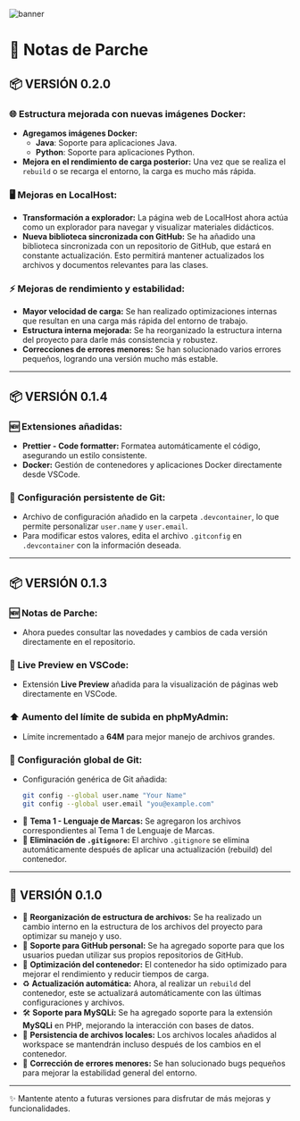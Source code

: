 ![banner](https://via.placeholder.com/1200x100.png/1f2426/e4b2ad?text=Notas+de+Parche+0.2.0)  
# 📝 **Notas de Parche**

## 📦 **VERSIÓN 0.2.0**

### 🌐 **Estructura mejorada con nuevas imágenes Docker:**
- **Agregamos imágenes Docker:**
  - **Java**: Soporte para aplicaciones Java.
  - **Python**: Soporte para aplicaciones Python.
- **Mejora en el rendimiento de carga posterior:** Una vez que se realiza el `rebuild` o se recarga el entorno, la carga es mucho más rápida.

### 🖥️ **Mejoras en LocalHost:**
- **Transformación a explorador:** La página web de LocalHost ahora actúa como un explorador para navegar y visualizar materiales didácticos.
- **Nueva biblioteca sincronizada con GitHub:** Se ha añadido una biblioteca sincronizada con un repositorio de GitHub, que estará en constante actualización. Esto permitirá mantener actualizados los archivos y documentos relevantes para las clases.

### ⚡ **Mejoras de rendimiento y estabilidad:**
- **Mayor velocidad de carga:** Se han realizado optimizaciones internas que resultan en una carga más rápida del entorno de trabajo.
- **Estructura interna mejorada:** Se ha reorganizado la estructura interna del proyecto para darle más consistencia y robustez.
- **Correcciones de errores menores:** Se han solucionado varios errores pequeños, logrando una versión mucho más estable.

---

## 📦 **VERSIÓN 0.1.4**

### 🆕 **Extensiones añadidas:**
- **Prettier - Code formatter:** Formatea automáticamente el código, asegurando un estilo consistente.
- **Docker:** Gestión de contenedores y aplicaciones Docker directamente desde VSCode.

### 🔧 **Configuración persistente de Git:**
- Archivo de configuración añadido en la carpeta `.devcontainer`, lo que permite personalizar `user.name` y `user.email`.
- Para modificar estos valores, edita el archivo `.gitconfig` en `.devcontainer` con la información deseada.

---

## 📦 **VERSIÓN 0.1.3**

### 🆕 **Notas de Parche:**
- Ahora puedes consultar las novedades y cambios de cada versión directamente en el repositorio.

### 👀 **Live Preview en VSCode:**
- Extensión **Live Preview** añadida para la visualización de páginas web directamente en VSCode.

### ⬆️ **Aumento del límite de subida en phpMyAdmin:**
- Límite incrementado a **64M** para mejor manejo de archivos grandes.

### 🔧 **Configuración global de Git:**
- Configuración genérica de Git añadida:
  ```bash
  git config --global user.name "Your Name"
  git config --global user.email "you@example.com"
  ```
- 📁 **Tema 1 - Lenguaje de Marcas:** Se agregaron los archivos correspondientes al Tema 1 de Lenguaje de Marcas.
- 🚫 **Eliminación de `.gitignore`:** El archivo `.gitignore` se elimina automáticamente después de aplicar una actualización (rebuild) del contenedor.

---

## 🔧 **VERSIÓN 0.1.0**

- 📂 **Reorganización de estructura de archivos:** Se ha realizado un cambio interno en la estructura de los archivos del proyecto para optimizar su manejo y uso.
- 🔗 **Soporte para GitHub personal:** Se ha agregado soporte para que los usuarios puedan utilizar sus propios repositorios de GitHub.
- 🚀 **Optimización del contenedor:** El contenedor ha sido optimizado para mejorar el rendimiento y reducir tiempos de carga.
- ♻️ **Actualización automática:** Ahora, al realizar un `rebuild` del contenedor, este se actualizará automáticamente con las últimas configuraciones y archivos.
- 🛠️ **Soporte para MySQLi:** Se ha agregado soporte para la extensión **MySQLi** en PHP, mejorando la interacción con bases de datos.
- 💾 **Persistencia de archivos locales:** Los archivos locales añadidos al workspace se mantendrán incluso después de los cambios en el contenedor.
- 🐞 **Corrección de errores menores:** Se han solucionado bugs pequeños para mejorar la estabilidad general del entorno.

---

✨ Mantente atento a futuras versiones para disfrutar de más mejoras y funcionalidades.
